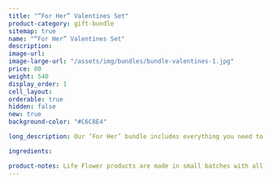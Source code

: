 ```yaml
---
title: "“For Her” Valentines Set"
product-category: gift-bundle
sitemap: true
name: "“For Her” Valentines Set"
description:
image-url:
image-large-url: "/assets/img/bundles/bundle-valentines-1.jpg"
price: 80
weight: 540
display_order: 1
cell_layout:
orderable: true
hidden: false
new: true
background-color: "#C6C8E4"

long_description: Our ‘For Her’ bundle includes everything you need to surprise your partner (or yourself) with luxurious all natural self-care staples. Featuring the brand new Goddess cramp Relief Balm, the Unconditional Love Bomb and our aphrodisiacal, organic flower & crystal-infused Gypsy Massage Oil.

ingredients:

product-notes: Life Flower products are made in small batches with all-natural and boutique ingredients. Most orders are processed within 3 days of being placed.
---
```

